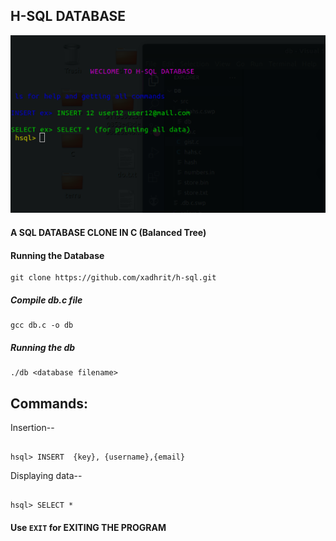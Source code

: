## H-SQL DATABASE

<p align="center" >
<img src="./src/ss.png" />
</p>

#### A SQL DATABASE CLONE IN C (Balanced Tree)


#### Running the Database



```
git clone https://github.com/xadhrit/h-sql.git   

```
##### Compile db.c file

```
gcc db.c -o db

```

##### Running the db

```
./db <database filename>

```



## Commands:


Insertion--
```

hsql> INSERT  {key}, {username},{email}

```

Displaying data--

```

hsql> SELECT *

```

#### Use `EXIT` for EXITING THE PROGRAM


 
